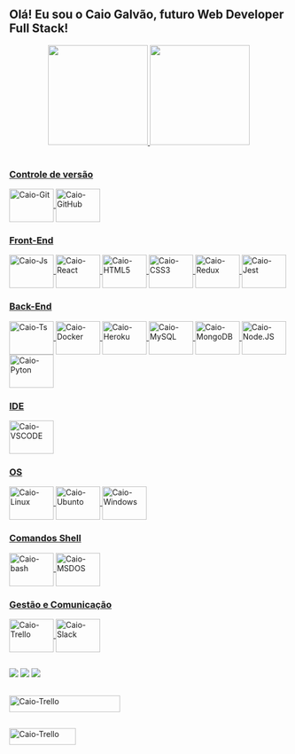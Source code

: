 ## Olá! Eu sou o Caio Galvão, futuro Web Developer Full Stack!

<div align="center">
  <a href="https://github.com/CaioBGalvao">
  <img height="180em" src="https://github-readme-stats.vercel.app/api?username=CaioBGalvao&show_icons=true&theme=nord&include_all_commits=true&count_private=true"/>
  <img height="180em" src="https://github-readme-stats.vercel.app/api/top-langs/?username=CaioBGalvao&layout=compact&langs_count=7&theme=nord"/>
</div>
<div style="display: inline_block"><br>

### Controle de versão

<img align="center" alt="Caio-Git" height="60" width="80" src="https://cdn.jsdelivr.net/gh/devicons/devicon/icons/git/git-original-wordmark.svg">
<img align="center" alt="Caio-GitHub" height="60" width="80" src="https://cdn.jsdelivr.net/gh/devicons/devicon/icons/github/github-original-wordmark.svg">

### Front-End

  <img align="center" alt="Caio-Js" height="60" width="80" src="https://cdn.jsdelivr.net/gh/devicons/devicon/icons/javascript/javascript-original.svg">
  <img align="center" alt="Caio-React" height="60" width="80" src="https://cdn.jsdelivr.net/gh/devicons/devicon/icons/react/react-original-wordmark.svg">
  <img align="center" alt="Caio-HTML5" height="60" width="80" src="https://cdn.jsdelivr.net/gh/devicons/devicon/icons/html5/html5-original-wordmark.svg">
  <img align="center" alt="Caio-CSS3" height="60" width="80" src="https://cdn.jsdelivr.net/gh/devicons/devicon/icons/css3/css3-original-wordmark.svg">
  <img align="center" alt="Caio-Redux" height="60" width="80" src="https://cdn.jsdelivr.net/gh/devicons/devicon/icons/redux/redux-original.svg" />
  <img align="center" alt="Caio-Jest" height="60" width="80" src="https://cdn.jsdelivr.net/gh/devicons/devicon/icons/jest/jest-plain.svg">

### Back-End

  <img align="center" alt="Caio-Ts" height="60" width="80" src="https://cdn.jsdelivr.net/gh/devicons/devicon/icons/typescript/typescript-original.svg">
  <img align="center" alt="Caio-Docker" height="60" width="80" src="https://cdn.jsdelivr.net/gh/devicons/devicon/icons/docker/docker-original-wordmark.svg">
  <img align="center" alt="Caio-Heroku" height="60" width="80" src="https://cdn.jsdelivr.net/gh/devicons/devicon/icons/heroku/heroku-original-wordmark.svg">
  <img align="center" alt="Caio-MySQL" height="60" width="80" src="https://cdn.jsdelivr.net/gh/devicons/devicon/icons/mysql/mysql-original-wordmark.svg">
  <img align="center" alt="Caio-MongoDB" height="60" width="80" src="https://cdn.jsdelivr.net/gh/devicons/devicon/icons/mongodb/mongodb-original-wordmark.svg">
  <img align="center" alt="Caio-Node.JS" height="60" width="80" src="https://cdn.jsdelivr.net/gh/devicons/devicon/icons/nodejs/nodejs-original-wordmark.svg">
  <img align="center" alt="Caio-Pyton" height="60" width="80" src="https://cdn.jsdelivr.net/gh/devicons/devicon/icons/python/python-original-wordmark.svg">
  
 
### IDE

  <img align="center" alt="Caio-VSCODE" height="60" width="80" src="https://cdn.jsdelivr.net/gh/devicons/devicon/icons/vscode/vscode-original-wordmark.svg">

### OS

  <img align="center" alt="Caio-Linux" height="60" width="80" src="https://cdn.jsdelivr.net/gh/devicons/devicon/icons/linux/linux-original.svg">
  <img align="center" alt="Caio-Ubunto" height="60" width="80" src="https://cdn.jsdelivr.net/gh/devicons/devicon/icons/ubuntu/ubuntu-plain-wordmark.svg">
  <img align="center" alt="Caio-Windows" height="60" width="80" src="https://cdn.jsdelivr.net/gh/devicons/devicon/icons/windows8/windows8-original.svg">

### Comandos Shell  

  <img align="center" alt="Caio-bash" height="60" width="80" src="https://cdn.jsdelivr.net/gh/devicons/devicon/icons/bash/bash-original.svg">
  <img align="center" alt="Caio-MSDOS" height="60" width="80" src="https://cdn.jsdelivr.net/gh/devicons/devicon/icons/msdos/msdos-original.svg">

### Gestão e Comunicação

  <img align="center" alt="Caio-Trello" height="60" width="80" src="https://cdn.jsdelivr.net/gh/devicons/devicon/icons/trello/trello-plain-wordmark.svg">
  <img align="center" alt="Caio-Slack" height="60" width="80" src="https://cdn.jsdelivr.net/gh/devicons/devicon/icons/slack/slack-original-wordmark.svg">
</div>
 
##

<div> 
  <a href="https://www.linkedin.com/in/caio-barbosa-galv%C3%A3o-b1720372/" target="_blank"><img src="https://img.shields.io/badge/-LinkedIn-%230077B5?style=for-the-badge&logo=linkedin&logoColor=white" target="_blank"></a>
  <a href="wa.me/5521998078393" target="_blank"><img src="https://img.shields.io/badge/WhatsApp-25D366?style=for-the-badge&logo=whatsapp&logoColor=white" target="_blank"></a> 
  <a href="mailto:caio_bgalvao@hotmail.com" target="_blank"><img src="https://img.shields.io/badge/Microsoft_Outlook-0078D4?style=for-the-badge&logo=microsoft-outlook&logoColor=white" target="_blank"></a>
</div>

##

<div>
  <img align="center" alt="Caio-Trello" height="30" width="200" src="https://img.shields.io/badge/Made%20with-Markdown-1f425f.svg">
</div>

##

<div>
  <img align="center" alt="Caio-Trello" height="30" width="120" src="https://img.shields.io/github/followers/CaioBGalvao.svg?style=social&label=Follow&maxAge=2592000">
</div>
